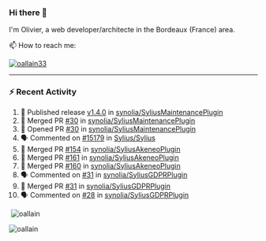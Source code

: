 ### Hi there 👋

I'm Olivier, a web developer/architecte in the Bordeaux (France) area.

📫 How to reach me:

<p> <a href="https://twitter.com/oallain33" target="blank"><img src="https://img.shields.io/twitter/follow/oallain33?logo=twitter&style=for-the-badge" alt="oallain33" /></a> </p>

---

### :zap: Recent Activity

<!--START_SECTION:activity-->
1. 🚀 Published release [v1.4.0](https://github.com/synolia/SyliusMaintenancePlugin/releases/tag/v1.4.0) in [synolia/SyliusMaintenancePlugin](https://github.com/synolia/SyliusMaintenancePlugin)
2. 🎉 Merged PR [#30](https://github.com/synolia/SyliusMaintenancePlugin/pull/30) in [synolia/SyliusMaintenancePlugin](https://github.com/synolia/SyliusMaintenancePlugin)
3. 💪 Opened PR [#30](https://github.com/synolia/SyliusMaintenancePlugin/pull/30) in [synolia/SyliusMaintenancePlugin](https://github.com/synolia/SyliusMaintenancePlugin)
4. 🗣 Commented on [#15179](https://github.com/Sylius/Sylius/pull/15179#issuecomment-1652336428) in [Sylius/Sylius](https://github.com/Sylius/Sylius)
5. 🎉 Merged PR [#154](https://github.com/synolia/SyliusAkeneoPlugin/pull/154) in [synolia/SyliusAkeneoPlugin](https://github.com/synolia/SyliusAkeneoPlugin)
6. 🎉 Merged PR [#161](https://github.com/synolia/SyliusAkeneoPlugin/pull/161) in [synolia/SyliusAkeneoPlugin](https://github.com/synolia/SyliusAkeneoPlugin)
7. 🎉 Merged PR [#160](https://github.com/synolia/SyliusAkeneoPlugin/pull/160) in [synolia/SyliusAkeneoPlugin](https://github.com/synolia/SyliusAkeneoPlugin)
8. 🗣 Commented on [#31](https://github.com/synolia/SyliusGDPRPlugin/pull/31#issuecomment-1624873746) in [synolia/SyliusGDPRPlugin](https://github.com/synolia/SyliusGDPRPlugin)
9. 🎉 Merged PR [#31](https://github.com/synolia/SyliusGDPRPlugin/pull/31) in [synolia/SyliusGDPRPlugin](https://github.com/synolia/SyliusGDPRPlugin)
10. 🗣 Commented on [#28](https://github.com/synolia/SyliusGDPRPlugin/pull/28#issuecomment-1624872195) in [synolia/SyliusGDPRPlugin](https://github.com/synolia/SyliusGDPRPlugin)
<!--END_SECTION:activity-->

<p>&nbsp;<img align="center" src="https://github-readme-stats.vercel.app/api?username=oallain&show_icons=true&locale=en" alt="oallain" /></p>

<p><img align="center" src="https://github-readme-streak-stats.herokuapp.com/?user=oallain&" alt="oallain" /></p>

